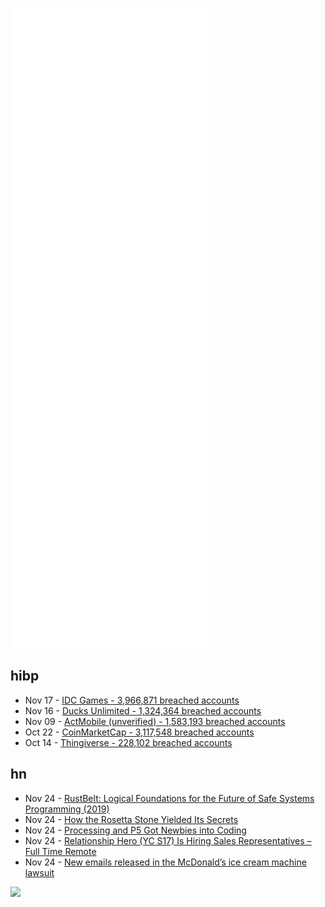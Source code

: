 ![Metrics](https://raw.githubusercontent.com/phixion/phixion/master/metrics.svg)

## hibp

<!--
for https://github.com/phixion/phixion/blob/main/.github/workflows/feeds.yml
-->
<!--START_SECTION:haveibeenpwnd-->
- Nov 17 - [IDC Games - 3,966,871 breached accounts](https://haveibeenpwned.com/PwnedWebsites#IDCGames)
- Nov 16 - [Ducks Unlimited - 1,324,364 breached accounts](https://haveibeenpwned.com/PwnedWebsites#DucksUnlimited)
- Nov 09 - [ActMobile (unverified) - 1,583,193 breached accounts](https://haveibeenpwned.com/PwnedWebsites#ActMobile)
- Oct 22 - [CoinMarketCap - 3,117,548 breached accounts](https://haveibeenpwned.com/PwnedWebsites#CoinMarketCap)
- Oct 14 - [Thingiverse - 228,102 breached accounts](https://haveibeenpwned.com/PwnedWebsites#Thingiverse)
<!--END_SECTION:haveibeenpwnd-->

## hn

<!--
for https://github.com/phixion/phixion/blob/main/.github/workflows/feeds.yml
-->
<!--START_SECTION:hn-->
- Nov 24 - [RustBelt: Logical Foundations for the Future of Safe Systems Programming (2019)](https://www.janestreet.com/tech-talks/rustbelt/)
- Nov 24 - [How the Rosetta Stone Yielded Its Secrets](https://www.newyorker.com/magazine/2021/11/29/how-the-rosetta-stone-yielded-up-its-secrets-edward-dolnick-the-writing-of-the-gods)
- Nov 24 - [Processing and P5 Got Newbies into Coding](https://clivethompson.medium.com/how-processing-and-p5-got-newbies-into-coding-dd3853a7adb)
- Nov 24 - [Relationship Hero (YC S17) Is Hiring Sales Representatives – Full Time Remote](https://relationshiphero.com/careers?role=salesAssociate)
- Nov 24 - [New emails released in the McDonald’s ice cream machine lawsuit](https://www.wired.com/story/mcdonalds-ice-cream-machine-hacking-kytch-taylor-internal-emails/)
<!--END_SECTION:hn-->

<!--
for https://yhype.me
-->
![](https://hit.yhype.me/github/profile?user_id=13013670)
